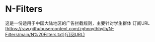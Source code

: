 # N-Filters
这是一份适用于中国大陆地区的广告拦截规则，主要针对学生群体
订阅URL
[https://raw.githubusercontent.com/zghnnythhylh/N-Filters/main/N%20Filters.txt](订阅URL)

